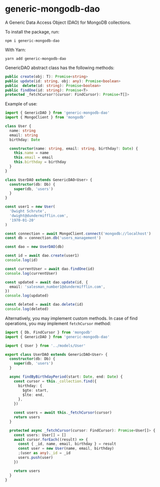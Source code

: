 # generic-mongodb-dao

A Generic Data Access Object (DAO) for MongoDB collections.

To install the package, run:

```
npm i generic-mongodb-dao
```

With Yarn:

```
yarn add generic-mongodb-dao
```

GenericDAO abstract class has the following methods:

```ts
public create(obj: T): Promise<string>
public update(id: string, obj: any): Promise<boolean>
public  delete(id: string): Promise<boolean>
public findOne(id: string): Promise<T>
protected _fetchCursor?(cursor: FindCursor): Promise<T[]>
```

Example of use:

```ts
import { GenericDAO } from 'generic-mongodb-dao'
import { MongoClient } from 'mongodb'

class User {
  name: string
  email: string
  birthday: Date

  constructor(name: string, email: string, birthday?: Date) {
    this.name = name
    this.email = email
    this.birthday = birthday
  }
}

class UserDAO extends GenericDAO<User> {
  constructor(db: Db) {
    super(db, 'users')
  }
}

const user1 = new User(
  'Dwight Schrute',
  'dwight@dundermifflin.com',
  '1970-01-20'
)

const connection = await MongoClient.connect('mongodb://localhost')
const db = connection.db('users_management')

const dao = new UserDAO(db)

const id = await dao.create(user1)
console.log(id)

const currentUser = await dao.findOne(id)
console.log(currentUser)

const updated = await dao.update(id, {
  email: 'salesman_number1@dundermifflin.com',
})
console.log(updated)

const deleted = await dao.delete(id)
console.log(deleted)
```

Alternatively, you may implement custom methods. In case of find operations, you may implement `fetchCursor` method:

```ts
import { Db, FindCursor } from 'mongodb'
import { GenericDAO } from 'generic-mongodb-dao'

import { User } from '../models/User'

export class UserDAO extends GenericDAO<User> {
  constructor(db: Db) {
    super(db, 'users')
  }

  async findByBirthdayPeriod(start: Date, end: Date) {
    const cursor = this._collection.find({
      birthday: {
        $gte: start,
        $lte: end,
      },
    })

    const users = await this._fetchCursor(cursor)
    return users
  }

  protected async _fetchCursor(cursor: FindCursor): Promise<User[]> {
    const users: User[] = []
    await cursor.forEach((result) => {
      const { _id, name, email, birthday } = result
      const user = new User(name, email, birthday)
      ;(user as any)._id = _id
      users.push(user)
    })

    return users
  }
}
```
